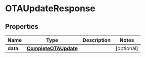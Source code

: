 

# OTAUpdateResponse


## Properties

Name | Type | Description | Notes
------------ | ------------- | ------------- | -------------
**data** | [**CompleteOTAUpdate**](CompleteOTAUpdate.md) |  |  [optional]



